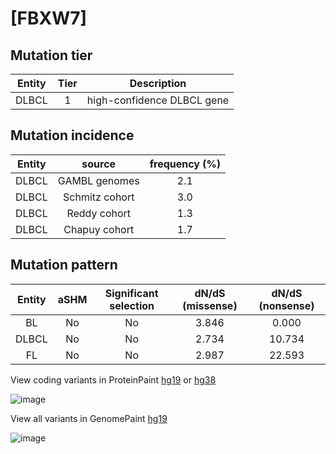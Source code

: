 # [FBXW7]

## Mutation tier

|Entity|Tier|Description               |
|:------:|:----:|--------------------------|
|DLBCL |1   |high-confidence DLBCL gene|
## Mutation incidence

|Entity|source        |frequency (%)|
|:------:|:--------------:|:-------------:|
|DLBCL |GAMBL genomes |2.1          |
|DLBCL |Schmitz cohort|3.0          |
|DLBCL |Reddy cohort  |1.3          |
|DLBCL |Chapuy cohort |1.7          |

## Mutation pattern

|Entity|aSHM|Significant selection|dN/dS (missense)|dN/dS (nonsense)|
|:------:|:----:|:---------------------:|:----------------:|:----------------:|
|BL    |No  |No                   |3.846           | 0.000          |
|DLBCL |No  |No                   |2.734           |10.734          |
|FL    |No  |No                   |2.987           |22.593          |



View coding variants in ProteinPaint [hg19](https://www.bcgsc.ca/downloads/morinlab/GAMBL/test/genes/FBXW7_protein.html)  or [hg38](https://www.bcgsc.ca/downloads/morinlab/GAMBL/test/genes/FBXW7_protein_hg38.html)

![image](../../images/proteinpaint/FBXW7_NM_033632.svg)

View all variants in GenomePaint [hg19](https://www.bcgsc.ca/downloads/morinlab/GAMBL/test/genes/FBXW7.html)

![image](../../images/proteinpaint/FBXW7.svg)

